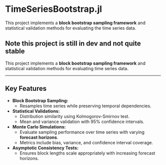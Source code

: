 # TimeSeriesBootstrap.jl

This project implements a **block bootstrap sampling framework** and statistical validation methods for evaluating the time series data.
## Note this project is still in dev and not quite stable

This project implements a **block bootstrap sampling framework** and statistical validation methods for evaluating time series data.


---

## Key Features
- **Block Bootstrap Sampling:**
  - Resamples time series while preserving temporal dependencies.
- **Statistical Validations:**
  - Distribution similarity using Kolmogorov-Smirnov test.
  - Mean and variance validation with 95% confidence intervals.
- **Monte Carlo Simulations:**
  - Evaluate sampling performance over time series with varying **forecast horizons**.
  - Metrics include bias, variance, and confidence interval coverage.
- **Asymptotic Consistency Tests:**
  - Ensures block lengths scale appropriately with increasing forecast horizons.

